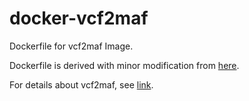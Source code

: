 # docker-vcf2maf
Dockerfile for vcf2maf Image.

Dockerfile is derived with minor modification from [here](https://github.com/ohsu-computational-biology/dockerized-tools.git).

For details about vcf2maf, see [link](https://github.com/mskcc/vcf2maf).